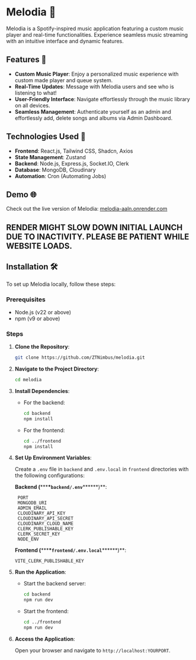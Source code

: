 # Melodia 🎵

Melodia is a Spotify-inspired music application featuring a custom music player and real-time functionalities. Experience seamless music streaming with an intuitive interface and dynamic features.

## Features 🚀

- **Custom Music Player**: Enjoy a personalized music experience with custom made player and queue system.
- **Real-Time Updates**: Message with Melodia users and see who is listening to what!
- **User-Friendly Interface**: Navigate effortlessly through the music library on all devices.
- **Seamless Management**: Authenticate yourself as an admin and effortlessly add, delete songs and albums via Admin Dashboard.

## Technologies Used 🧰

- **Frontend**: React.js, Tailwind CSS, Shadcn, Axios
- **State Management**: Zustand
- **Backend**: Node.js, Express.js, Socket.IO, Clerk
- **Database**: MongoDB, Cloudinary
- **Automation**: Cron (Automating Jobs)

## Demo 🌐

Check out the live version of Melodia: [melodia-aaln.onrender.com](https://melodia-aaln.onrender.com/)

## RENDER MIGHT SLOW DOWN INITIAL LAUNCH DUE TO INACTIVITY. PLEASE BE PATIENT WHILE WEBSITE LOADS.

## Installation 🛠️

To set up Melodia locally, follow these steps:

### Prerequisites

- Node.js (v22 or above)
- npm (v9 or above)

### Steps

1. **Clone the Repository**:

   ```bash
   git clone https://github.com/ZTNimbus/melodia.git
   ```

2. **Navigate to the Project Directory**:

   ```bash
   cd melodia
   ```

3. **Install Dependencies**:

   - For the backend:

     ```bash
     cd backend
     npm install
     ```

   - For the frontend:

     ```bash
     cd ../frontend
     npm install
     ```

4. **Set Up Environment Variables**:

   Create a `.env` file in `backend` and `.env.local` in `frontend` directories with the following configurations:

   **Backend (**\*\*\***\*`backend/.env`**\*\*\*\*\*\*)\*\*:

   ```
    PORT
    MONGODB_URI
    ADMIN_EMAIL
    CLOUDINARY_API_KEY
    CLOUDINARY_API_SECRET
    CLOUDINARY_CLOUD_NAME
    CLERK_PUBLISHABLE_KEY
    CLERK_SECRET_KEY
    NODE_ENV
   ```

   **Frontend (**\*\*\***\*`frontend/.env.local`**\*\*\*\*\*\*)\*\*:

   ```
   VITE_CLERK_PUBLISHABLE_KEY
   ```

5. **Run the Application**:

   - Start the backend server:

     ```bash
     cd backend
     npm run dev
     ```

   - Start the frontend:

     ```bash
     cd ../frontend
     npm run dev
     ```

6. **Access the Application**:

   Open your browser and navigate to `http://localhost:YOURPORT`.
